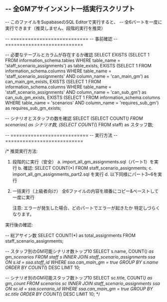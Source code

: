 -- 全GMアサインメント一括実行スクリプト
-- 
-- このファイルをSupabaseのSQL Editorで実行すると、
-- 全6パートを一度に実行できます（推奨しません、段階的実行を推奨）

-- ===========================
-- 事前確認
-- ===========================

-- 必要なテーブルとカラムが存在するか確認
SELECT 
  EXISTS (SELECT 1 FROM information_schema.tables WHERE table_name = 'staff_scenario_assignments') as table_exists,
  EXISTS (SELECT 1 FROM information_schema.columns WHERE table_name = 'staff_scenario_assignments' AND column_name = 'can_main_gm') as can_main_gm_exists,
  EXISTS (SELECT 1 FROM information_schema.columns WHERE table_name = 'staff_scenario_assignments' AND column_name = 'can_sub_gm') as can_sub_gm_exists,
  EXISTS (SELECT 1 FROM information_schema.columns WHERE table_name = 'scenarios' AND column_name = 'requires_sub_gm') as requires_sub_gm_exists;

-- シナリオとスタッフの数を確認
SELECT 
  (SELECT COUNT(*) FROM scenarios) as シナリオ数,
  (SELECT COUNT(*) FROM staff) as スタッフ数;

-- ===========================
-- 実行方法
-- ===========================

/*
推奨実行方法:

1. 段階的に実行（安全）
   a. import_all_gm_assignments.sql（パート1）を実行
   b. 確認: SELECT COUNT(*) FROM staff_scenario_assignments;
   c. import_all_gm_assignments_part2.sql を実行
   d. 以下同様にパート3~6を実行

2. 一括実行（上級者向け）
   全6ファイルの内容を順番にコピー&ペーストして一度に実行
   
   注意: エラーが発生した場合、どのパートでエラーが起きたか
   特定しづらくなります。

実行後の確認:

-- 総アサイン数
SELECT COUNT(*) as total_assignments FROM staff_scenario_assignments;

-- スタッフ別のGM可能シナリオ数トップ10
SELECT 
  s.name,
  COUNT(*) as gm_scenarios
FROM staff s
INNER JOIN staff_scenario_assignments ssa ON s.id = ssa.staff_id
WHERE ssa.can_main_gm = true
GROUP BY s.name
ORDER BY COUNT(*) DESC
LIMIT 10;

-- シナリオ別のGM可能スタッフ数トップ10
SELECT 
  sc.title,
  COUNT(*) as gm_count
FROM scenarios sc
INNER JOIN staff_scenario_assignments ssa ON sc.id = ssa.scenario_id
WHERE ssa.can_main_gm = true
GROUP BY sc.title
ORDER BY COUNT(*) DESC
LIMIT 10;
*/

